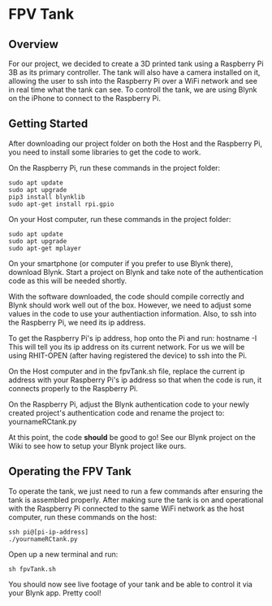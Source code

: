 # FPV Tank

## Overview
For our project, we decided to create a 3D printed tank using a Raspberry Pi 3B as its primary controller. The tank will also have a camera installed on it, allowing the user to ssh into the Raspberry Pi over a WiFi network and see in real time what the tank can see. To controll the tank, we are using Blynk on the iPhone to connect to the Raspberry Pi. 

## Getting Started
After downloading our project folder on both the Host and the Raspberry Pi, you need to install some libraries to get the code to work.

On the Raspberry Pi, run these commands in the project folder:

	sudo apt update
	sudo apt upgrade
	pip3 install blynklib
	sudo apt-get install rpi.gpio

On your Host computer, run these commands in the project folder:

	sudo apt update
	sudo apt upgrade
	sudo apt-get mplayer
	
On your smartphone (or computer if you prefer to use Blynk there), download Blynk. Start a project on Blynk and take note of the authentication code as this will be needed shortly.
	
With the software downloaded, the code should compile correctly and Blynk should work well out of the box. However, we need to adjust some values in the code to use your authentiaction information. Also, to ssh into the Raspberry Pi, we need its ip address. 

To get the Raspberry Pi's ip address, hop onto the Pi and run:
	hostname -I
This will tell you its ip address on its current network. For us we will be using RHIT-OPEN (after having registered the device) to ssh into the Pi. 

On the Host computer and in the fpvTank.sh file, replace the current ip address with your Raspberry Pi's ip address so that when the code is run, it connects properly to the Raspberry Pi. 

On the Raspberry Pi, adjust the Blynk authentication code to your newly created project's authentication code and rename the project to:
	yournameRCtank.py

At this point, the code **should** be good to go! See our Blynk project on the Wiki to see how to setup your Blynk project like ours. 

## Operating the FPV Tank
To operate the tank, we just need to run a few commands after ensuring the tank is assembled properly. After making sure the tank is on and operational with the Raspberry Pi connected to the same WiFi network as the host computer, run these commands on the host:
	
	ssh pi@[pi-ip-address]
	./yournameRCtank.py

Open up a new terminal and run:
	
	sh fpvTank.sh

You should now see live footage of your tank and be able to control it via your Blynk app. Pretty cool!
